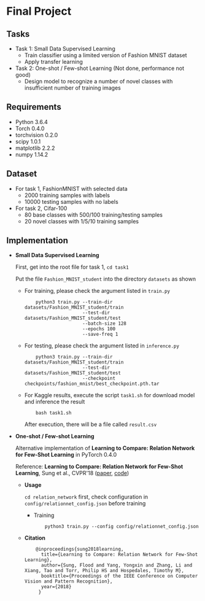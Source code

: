 # Final Project

<!-- /code_chunk_output -->

## Tasks
  * Task 1: Small Data Supervised Learning
    * Train classifier using a limited version of Fashion MNIST dataset 
    * Apply transfer learning
  * Task 2: One-shot / Few-shot Learning (Not done, performance not good)
    * Design model to recognize a number of novel classes with insufficient number of training images

## Requirements
  * Python 3.6.4
  * Torch 0.4.0
  * torchvision 0.2.0
  * scipy 1.0.1
  * matplotlib 2.2.2
  * numpy 1.14.2

## Dataset
   * For task 1, FashionMNIST with selected data
       * 2000 training samples with labels 
       * 10000 testing samples with no labels
   * For task 2, Cifar-100 
       * 80 base classes with 500/100 training/testing samples
       * 20 novel classes with 1/5/10 training samples


## Implementation
   * **Small Data Supervised Learning**
  
      First, get into the root file for task 1, `cd task1`
      
      Put the file `Fashion_MNIST_student` into the directory `datasets` as shown
      
      * For training, please check the argument listed in `train.py`
        
        ```
            python3 train.py --train-dir datasets/Fashion_MNIST_student/train
                             --test-dir datasets/Fashion_MNIST_student/test
                             --batch-size 128
                             --epochs 100
                             --save-freq 1
        ```       
           
      * For testing, please check the argument listed in `inference.py`
      
        ```
            python3 train.py --train-dir datasets/Fashion_MNIST_student/train
                             --test-dir datasets/Fashion_MNIST_student/test
                             --checkpoint checkpoints/fashion_mnist/best_checkpoint.pth.tar
        ``` 
      
      * For Kaggle results, execute the script `task1.sh` for download model and inference the result
        
        ```
            bash task1.sh
        ```
        
        After execution, there will be a file called `result.csv`
        
   * **One-shot / Few-shot Learning**
      
      Alternative implementation of **Learning to Compare: Relation Network for Few-Shot Learning** in PyTorch 0.4.0
      
      Reference: **Learning to Compare: Relation Network for Few-Shot Learning**, Sung et al., CVPR'18 ([paper](https://arxiv.org/pdf/1711.06025.pdf), [code](https://github.com/floodsung/LearningToCompare_FSL))
   
      * **Usage**
        
        `cd relation_network` first, check configuration in `config/relationnet_config.json` before training
        
        * Training
            ```
                python3 train.py --config config/relationnet_config.json
            ```

      * **Citation**
        
        ```
            @inproceedings{sung2018learning,
              title={Learning to Compare: Relation Network for Few-Shot Learning},
              author={Sung, Flood and Yang, Yongxin and Zhang, Li and Xiang, Tao and Torr, Philip HS and Hospedales, Timothy M},
              booktitle={Proceedings of the IEEE Conference on Computer Vision and Pattern Recognition},
              year={2018}
             }
        ```
